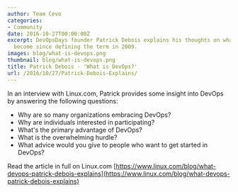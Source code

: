 ```yaml
---
author: Team Cevo
categories:
- Community
date: 2016-10-27T00:00:00Z
excerpt: DevOpsDays founder Patrick Debois explains his thoughts on what DevOps has
  become since defining the term in 2009.
images: blog/what-is-devops.png
thumbnail: blog/what-is-devops.png
title: Patrick Debois - 'What is DevOps?'
url: /2016/10/27/Patrick-Debois-Explains/
---
```


In an interview with Linux.com, Patrick provides some insight into DevOps by answering the following questions:

* Why are so many organizations embracing DevOps?
* Why are individuals interested in participating?
* What's the primary advantage of DevOps?
* What is the overwhelming hurdle?
* What advice would you give to people who want to get started in DevOps?

Read the article in full on Linux.com  [https://www.linux.com/blog/what-devops-patrick-debois-explains](https://www.linux.com/blog/what-devops-patrick-debois-explains)
